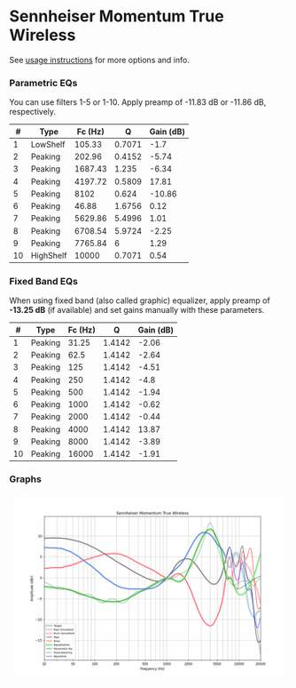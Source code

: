 # Sennheiser Momentum True Wireless
See [usage instructions](https://github.com/jaakkopasanen/AutoEq#usage) for more options and info.

### Parametric EQs
You can use filters 1-5 or 1-10. Apply preamp of -11.83 dB or -11.86 dB, respectively.

|   # | Type      |   Fc (Hz) |      Q |   Gain (dB) |
|-----|-----------|-----------|--------|-------------|
|   1 | LowShelf  |    105.33 | 0.7071 |       -1.7  |
|   2 | Peaking   |    202.96 | 0.4152 |       -5.74 |
|   3 | Peaking   |   1687.43 | 1.235  |       -6.34 |
|   4 | Peaking   |   4197.72 | 0.5809 |       17.81 |
|   5 | Peaking   |   8102    | 0.624  |      -10.86 |
|   6 | Peaking   |     46.88 | 1.6756 |        0.12 |
|   7 | Peaking   |   5629.86 | 5.4996 |        1.01 |
|   8 | Peaking   |   6708.54 | 5.9724 |       -2.25 |
|   9 | Peaking   |   7765.84 | 6      |        1.29 |
|  10 | HighShelf |  10000    | 0.7071 |        0.54 |

### Fixed Band EQs
When using fixed band (also called graphic) equalizer, apply preamp of **-13.25 dB** (if available) and set gains manually with these parameters.

|   # | Type    |   Fc (Hz) |      Q |   Gain (dB) |
|-----|---------|-----------|--------|-------------|
|   1 | Peaking |     31.25 | 1.4142 |       -2.06 |
|   2 | Peaking |     62.5  | 1.4142 |       -2.64 |
|   3 | Peaking |    125    | 1.4142 |       -4.51 |
|   4 | Peaking |    250    | 1.4142 |       -4.8  |
|   5 | Peaking |    500    | 1.4142 |       -1.94 |
|   6 | Peaking |   1000    | 1.4142 |       -0.62 |
|   7 | Peaking |   2000    | 1.4142 |       -0.44 |
|   8 | Peaking |   4000    | 1.4142 |       13.87 |
|   9 | Peaking |   8000    | 1.4142 |       -3.89 |
|  10 | Peaking |  16000    | 1.4142 |       -1.91 |

### Graphs
![](./Sennheiser%20Momentum%20True%20Wireless.png)
